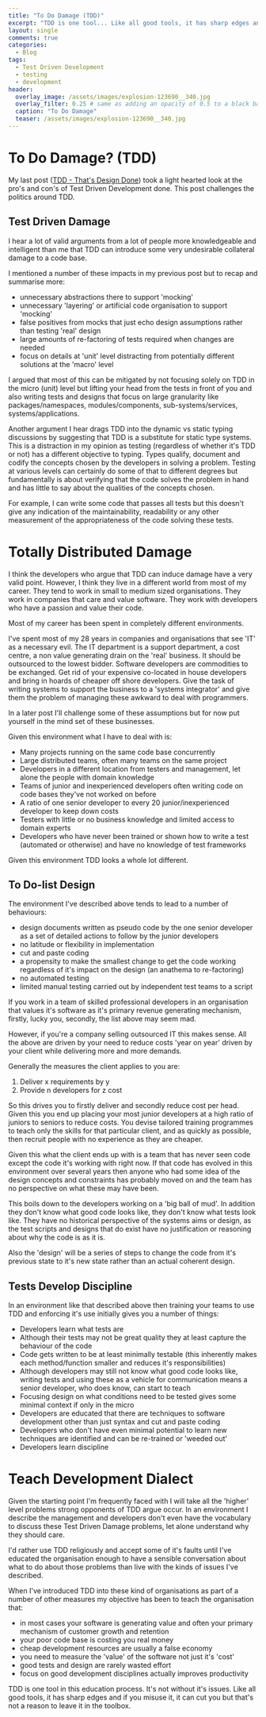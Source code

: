 ```yaml
---
title: "To Do Damage (TDD)"
excerpt: "TDD is one tool... Like all good tools, it has sharp edges and if you misuse it, it can cut you that's not a reason to leave it in the toolbox."
layout: single
comments: true
categories:
  - Blog
tags:
  - Test Driven Development
  - testing
  - development
header:
  overlay_image: /assets/images/explosion-123690__340.jpg
  overlay_filter: 0.25 # same as adding an opacity of 0.5 to a black background
  caption: "To Do Damage"
  teaser: /assets/images/explosion-123690__340.jpg
---
```


# To Do Damage? (TDD) #

My last post
([TDD - That's Design Done](http://devcycle.co.uk/TDD-Thats-Design-Done/))
took a light hearted look at the pro's and con's of Test Driven
Development done. This post challenges the politics around TDD.

## Test Driven Damage ##

I hear a lot of valid arguments from a lot of people more
knowledgeable and intelligent than me that TDD can introduce some very
undesirable collateral damage to a code base.

I mentioned a number of these impacts in my previous post but to
recap and summarise more:

* unnecessary abstractions there to support 'mocking'
* unnecessary 'layering' or artificial code organisation to support
  'mocking'
* false positives from mocks that just echo design assumptions rather
  than testing 'real' design
* large amounts of re-factoring of tests required when changes are
  needed
* focus on details at 'unit' level distracting from potentially
  different solutions at the 'macro' level

I argued that most of this can be mitigated by not focusing solely on
TDD in the micro (unit) level but lifting your head from the tests in
front of you and also writing tests and designs that focus on large
granularity like packages/namespaces, modules/components,
sub-systems/services, systems/applications.

Another argument I hear drags TDD into the dynamic vs static
typing discussions by suggesting that TDD is a substitute for static
type systems. This is a distraction in my opinion as testing
(regardless of whether it's TDD or not) has a different objective to
typing. Types qualify, document and codify the concepts chosen by the
developers in solving a problem. Testing at various levels can
certainly do some of that to different degrees but fundamentally is
about verifying that the code solves the problem in hand and has
little to say about the qualities of the concepts chosen.

For example, I can write some code that passes all tests but this
doesn't give any indication of the maintainability, readability or any
other measurement of the appropriateness of the code solving these
tests.

# Totally Distributed Damage #

I think the developers who argue that TDD can induce damage have a
very valid point. However, I think they live in a different world from
most of my career. They tend to work in small to medium sized
organisations. They work in companies that care and value
software. They work with developers who have a passion and value their
code.

Most of my career has been spent in completely different
environments.

I've spent most of my 28 years in companies and organisations that see
'IT' as a necessary evil. The IT department is a support department, a
cost centre, a non value generating drain on the 'real' business. It
should be outsourced to the lowest bidder. Software developers are
commodities to be exchanged. Get rid of your expensive co-located in
house developers and bring in hoards of cheaper off shore
developers. Give the task of writing systems to support the business
to a 'systems integrator' and give them the problem of managing these
awkward to deal with programmers.

In a later post I'll challenge some of these assumptions but for now
put yourself in the mind set of these businesses.

Given this environment what I have to deal with is:

* Many projects running on the same code base concurrently
* Large distributed teams, often many teams on the same project
* Developers in a different location from testers and management, let
  alone the people with domain knowledge
* Teams of junior and inexperienced developers often writing code on
  code bases they've not worked on before
* A ratio of one senior developer to every 20 junior/inexperienced
  developer to keep down costs
* Testers with little or no business knowledge and limited access to
  domain experts
* Developers who have never been trained or shown how to write a test
  (automated or otherwise) and have no knowledge of test frameworks

Given this environment TDD looks a whole lot different.

## To Do-list Design ##

The environment I've described above tends to lead to a number of
behaviours:

* design documents written as pseudo code by the one senior developer
as a set of detailed actions to follow by the junior developers
* no latitude or flexibility in implementation
* cut and paste coding
* a propensity to make the smallest change to get the code working
regardless of it's impact on the design (an anathema to re-factoring)
* no automated testing
* limited manual testing carried out by independent test teams to a
  script

If you work in a team of skilled professional developers in an
organisation that values it's software as it's primary revenue
generating mechanism, firstly, lucky you, secondly, the list above may
seem mad.

However, if you're a company selling outsourced IT this makes
sense. All the above are driven by your need to reduce costs 'year on
year' driven by your client while delivering more and more demands.

Generally the measures the client applies to you are:

1. Deliver x requirements by y
2. Provide n developers for z cost

So this drives you to firstly deliver and secondly reduce cost per
head. Given this you end up placing your most junior developers at a
high ratio of juniors to seniors to reduce costs. You devise tailored
training programmes to teach only the skills for that particular
client, and as quickly as possible, then recruit people with no
experience as they are cheaper.

Given this what the client ends up with is a team that has
never seen code except the code it's working with right now. If that
code has evolved in this environment over several years then anyone
who had some idea of the design concepts and constraints has probably
moved on and the team has no perspective on what these may have been.

This boils down to the developers working on a 'big ball of mud'. In
addition they don't know what good code looks like, they don't know
what tests look like. They have no historical perspective of the
systems aims or design, as the test scripts and designs that do exist
have no justification or reasoning about why the code is as it is.

Also the 'design' will be a series of steps to change the code from
it's previous state to it's new state rather than an actual coherent design.

## Tests Develop Discipline ##

In an environment like that described above then training your teams to
use TDD and enforcing it's use initially gives you a number of things:

* Developers learn what tests are
* Although their tests may not be great quality they at least
  capture the behaviour of the code
* Code gets written to be at least minimally testable (this
  inherently makes each method/function smaller and reduces it's
  responsibilities)
* Although developers may still not know what good code looks like,
  writing tests and using these as a vehicle for communication
  means a senior developer, who does know, can start to teach
* Focusing design on what conditions need to be tested gives some
  minimal context if only in the micro
* Developers are educated that there are techniques to
  software development other than just syntax and cut and paste
  coding
* Developers who don't have even minimal potential to learn new
  techniques are identified and can be re-trained or 'weeded out'
* Developers learn discipline

# Teach Development Dialect #

Given the starting point I'm frequently faced with I will take all the
'higher' level problems strong opponents of TDD argue occur. In an
environment I describe the management and developers don't even have
the vocabulary to discuss these Test Driven Damage problems, let alone
understand why they should care.

I'd rather use TDD religiously and accept some of it's faults until
I've educated the organisation enough to have a sensible conversation
about what to do about those problems than live with the kinds of issues I've
described.

When I've introduced TDD into these kind of organisations as part of a
number of other measures my objective has been to teach the
organisation that:

* in most cases your software is generating value and often your
  primary mechanism of customer growth and retention
* your poor code base is costing you real money
* cheap development resources are usually a false economy
* you need to measure the 'value' of the software not just it's 'cost'
* good tests and design are rarely wasted effort
* focus on good development disciplines actually improves productivity

TDD is one tool in this education process. It's not without it's
issues. Like all good tools, it has sharp edges and if you misuse
it, it can cut you but that's not a reason to leave it in the toolbox.
